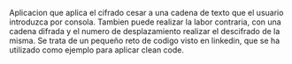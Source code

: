Aplicacion que aplica el cifrado cesar a una cadena de texto que el usuario introduzca por consola. Tambien puede realizar la labor contraria, con una cadena difrada y el numero de desplazamiento realizar el descifrado de la misma. 
Se trata de un pequeño reto de codigo visto en linkedin, que se ha utilizado como ejemplo para aplicar clean code.
